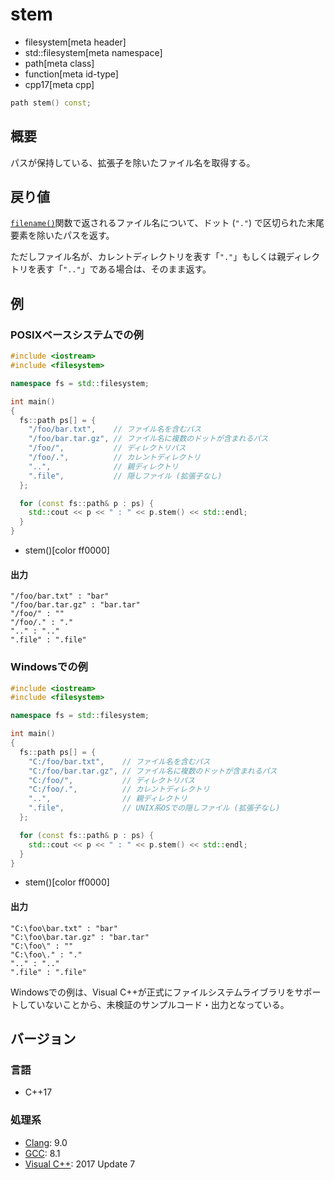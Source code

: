 # stem
* filesystem[meta header]
* std::filesystem[meta namespace]
* path[meta class]
* function[meta id-type]
* cpp17[meta cpp]

```cpp
path stem() const;
```

## 概要
パスが保持している、拡張子を除いたファイル名を取得する。


## 戻り値
[`filename()`](filename.md)関数で返されるファイル名について、ドット (`"."`) で区切られた末尾要素を除いたパスを返す。

ただしファイル名が、カレントディレクトリを表す「`"."`」もしくは親ディレクトリを表す「`".."`」である場合は、そのまま返す。


## 例
### POSIXベースシステムでの例
```cpp example
#include <iostream>
#include <filesystem>

namespace fs = std::filesystem;

int main()
{
  fs::path ps[] = {
    "/foo/bar.txt",    // ファイル名を含むパス
    "/foo/bar.tar.gz", // ファイル名に複数のドットが含まれるパス
    "/foo/",           // ディレクトリパス
    "/foo/.",          // カレントディレクトリ
    "..",              // 親ディレクトリ
    ".file",           // 隠しファイル (拡張子なし)
  };

  for (const fs::path& p : ps) {
    std::cout << p << " : " << p.stem() << std::endl;
  }
}
```
* stem()[color ff0000]


#### 出力
```
"/foo/bar.txt" : "bar"
"/foo/bar.tar.gz" : "bar.tar"
"/foo/" : ""
"/foo/." : "."
".." : ".."
".file" : ".file"
```


### Windowsでの例
```cpp example
#include <iostream>
#include <filesystem>

namespace fs = std::filesystem;

int main()
{
  fs::path ps[] = {
    "C:/foo/bar.txt",    // ファイル名を含むパス
    "C:/foo/bar.tar.gz", // ファイル名に複数のドットが含まれるパス
    "C:/foo/",           // ディレクトリパス
    "C:/foo/.",          // カレントディレクトリ
    "..",                // 親ディレクトリ
    ".file",             // UNIX系OSでの隠しファイル (拡張子なし)
  };

  for (const fs::path& p : ps) {
    std::cout << p << " : " << p.stem() << std::endl;
  }
}
```
* stem()[color ff0000]

#### 出力
```
"C:\foo\bar.txt" : "bar"
"C:\foo\bar.tar.gz" : "bar.tar"
"C:\foo\" : ""
"C:\foo\." : "."
".." : ".."
".file" : ".file"
```

Windowsでの例は、Visual C++が正式にファイルシステムライブラリをサポートしていないことから、未検証のサンプルコード・出力となっている。


## バージョン
### 言語
- C++17

### 処理系
- [Clang](/implementation.md#clang): 9.0
- [GCC](/implementation.md#gcc): 8.1
- [Visual C++](/implementation.md#visual_cpp): 2017 Update 7
